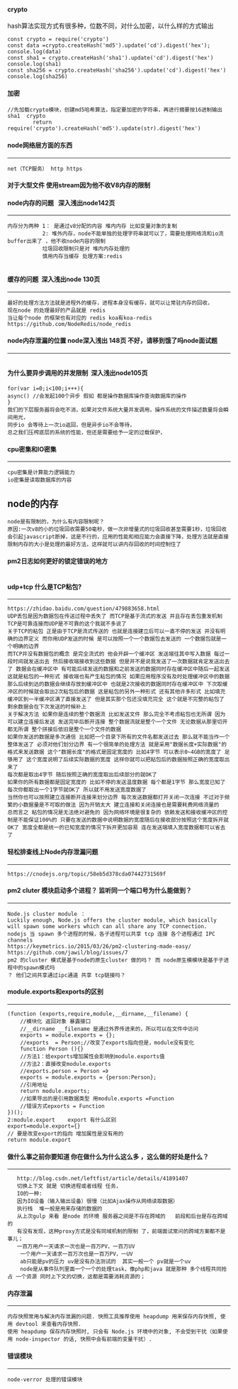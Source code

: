 ####  crypto
hash算法实现方式有很多种，位数不同，对什么加密，以什么样的方式输出
```
const crypto = require('crypto')
const data =crypto.createHash('md5').update('cd').digest('hex');
console.log(data)
const sha1 = crypto.createHash('sha1').update('cd').digest('hex')
console.log(sha1)
const sha256 = crypto.createHash('sha256').update('cd').digest('hex')
console.log(sha256)
```
#### 加密
```
//先加载crypto模块，创建md5哈希算法，指定要加密的字符串，再进行摘要按16进制输出 sha1  crypto
        return  require('crypto').createHash('md5').update(str).digest('hex')
```
#### node网络层方面的东西
----------
```
net（TCP服务） http https
```
#### 对于大型文件 使用stream因为他不收V8内存的限制
#### node内存的问题   深入浅出node142页
--------------------
```
内存分为两种 1： 是通过v8分配的内容 堆内内存 比如变量对象的复制  
           2: 堆外内存，node不能单独的处理字符串就可以了，需要处理网络流和io流 buffer出来了 ，他不收node内容的限制 
           垃圾回收限制只是对 堆内内存处理的          
           慎用内存当缓存 处理方案:redis
          
```
#### 缓存的问题  深入浅出node 130页
--------------
```
最好的处理方法方法就是进程外的缓存，进程本身没有缓存，就可以让常驻内存的回收，
现在node 的处理最好的产品就是 redis
当让每个node 的框架也有对应的 redis koa有koa-redis
https://github.com/NodeRedis/node_redis
```
#### node内存泄漏的位置  node深入浅出  148页 不好，请移到饿了吗node面试题
-------------
```

```
#### 为什么要异步调用的并发限制  深入浅出node105页 
```
for(var i=0;i<100;i+++){
async() //会发起100个异步 假如 都是操作数据库操作查询数据库的操作
}
我们的下层服务器将会吃不消，如果对文件系统大量并发调用，操作系统的文件描述数量将会瞬间用光，
同步io 会等待上一次io返回，但是异步io不会等待，
总之我们压榨底层的系统的性能，但还是需要给予一定的过载保护，
```
#### cpu密集和IO密集
--------------
```
cpu密集是计算能力逻辑能力
io密集是读取数据库的内容

```
node的内存
-------------------
```
node是有限制的，为什么有内容限制呢？
原因:一次v8的小的垃圾回收需要50毫秒，做一次非增量式的垃圾回收甚至需要1秒，垃圾回收会引起javascript断掉，这是不行的，应用的性能和相应能力会直接下降，处理方法就是直接限制内存的大小是处理的最好方法，这样就可以讲内存回收的时间控制住了
```
#### pm2日志如何更好的锁定错误的地方
```
```
#### udp+tcp 什么是TCP粘包?
--------------------------
```
https://zhidao.baidu.com/question/479883658.html
UDP丢包是因为数据包在传送过程中丢失了 而TCP是基于流式的发送 并且存在丢包重发机制 TCP是可靠连接而UDP是不可靠的这个我就不多说了
关于TCP的粘包 正是由于TCP是流式传送的 也就是连接建立后可以一直不停的发送 并没有明确的边界定义 而你用UDP发送的时候 是可以按照一个一个数据包去发送的 一个数据包就是一个明确的边界
而TCP并没有数据包的概念 是完全流式的 他会开辟一个缓冲区 发送端往其中写入数据 每过一段时间就发送出去 然后接收端接收到这些数据 但是并不是说我发送了一次数据就肯定发送出去了 数据会在缓冲区中 有可能后续发送的数据和之前发送的数据同时存在缓冲区中随后一起发送 这就是粘包的一种形式 接收端也有产生粘包的情况 如果应用程序没有及时处理缓冲区中的数据 那么后续到达的数据会继续存放到缓冲区中 也就是2次接收的数据同时存在缓冲区中 下次取缓冲区的时候就会取出2次粘包后的数据 这是粘包的另外一种形式 还有其他许多形式 比如填充缓冲区到一半缓冲区满了直接发送了 但是其实那个包还没填充完全 这个就是不完整的粘包了 剩余数据会在下次发送的时候补上
关于解决方法 如果你是连续的整个数据流 比如发送文件 那么完全不考虑粘包也无所谓 因为可以建立连接后发送 发送完毕后断开连接 整个数据流就是整个一个文件 无论数据从那里切开都无所谓 整个拼接后依旧是整个一个文件的数据
如果你发送的数据是多次通信 比如把一个目录下所有的文件名都发送过去 那么就不能当作一个整体发送了 必须对他们划分边界 有一个很简单的处理方法 就是采用"数据长度+实际数据"的格式来发送数据 这个"数据长度"的格式是固定宽度的 比如4字节 可以表示0~4GB的宽度了 足够用了 这个宽度说明了后续实际数据的宽度 这样你就可以把粘包后的数据按照正确的宽度取出来了
每次都是取出4字节 随后按照正确的宽度取出后续部分的就OK了
如果你的所有数据都是固定宽度的 比如不停的发送温度数据 每个都是1字节 那么宽度已知了 每次你都取出一个1字节就OK了 所以就不用发送宽度数据了
当然你也可以按照建立连接断开连接来划分边界 每次发送数据都打开关闭一次连接 不过对于频繁的小数据量是不可取的做法 因为开销太大 建立连接和关闭连接也是需要耗费网络流量的
总而言之 粘包的情况是无法绝对避免的 因为网络环境是很复杂的 依赖发送和接收缓冲区的控制是不能保证100%的 只要在发送的数据中说明数据的宽度随后在接收部分按照这个宽度拆开就OK了 宽度全都是统一的已知宽度的情况下拆开更加容易 连在发送端填入宽度数据都可以省去了
```
#### 轻松排查线上Node内存泄漏问题
------------------------------
```
https://cnodejs.org/topic/58eb5d378cda07442731569f
```

#### pm2 cluter 模块启动多个进程？ 监听同一个端口号为什么能做到？
-----------------
```
Node.js cluster module ：
Luckily enough, Node.js offers the cluster module, which basically will spawn some workers which can all share any TCP connection.
nodejs 当 spawn 多个进程的时候，各子进程可以共享 tcp 连接 各个进程通过 IPC channels 
https://keymetrics.io/2015/03/26/pm2-clustering-made-easy/
https://github.com/jawil/blog/issues/7
pm2 的cluster 模式是基于node的原生cluster 做的吗？ 而 node原生模模块是基于子进程中的spawn模式吗
？ 他们之间共享通过ipc通道 共享 tcp链接吗？
```

#### module.exports和exports的区别
---------------------------------
```
(function (exports,require,module,__dirname,__filename) {
    //模块化 返回对象 暴露接口
    //__dirname __filename 是通过外界传进来的，所以可以在文件中访问
    exports = module.exports = {};
    //exports  = Person;//改变了exports指向但是，module没有变化
    function Person (){}
    //方法1：给exports增加属性会影响到module.exports值
    //方法2：直接改变module.exports
    //exports.person = Person =》
    exports = module.exports = {person:Person};
    //引用地址
    return module.exports;
    //如果导出的是引用数据类型 用module.exports =Function
    //错误方式epxorts = Function
})();
2:module.export    export 有什么区别
export=module.export={}
// 要是改变export的指向 增加属性是没有用的
return module.export 

```
#### 做什么事之前你要知道 你在做什么为什么这么多 ，这么做的好处是什么？
----------------------------------------------
       http://blog.csdn.net/leftfist/article/details/41891407
       切换上下文 就是 切换进程或者线程 任务，   
       IO的一种:
       因为IO设备（输入输出设备）很慢（比如Ajax操作从网络读取数据） 
       执行栈  堆一般是用来存储的数据的
       从上次gulp 来看 是node 的环境 服务器之间是不存在跨域的   前段和后台是存在跨域的
       有没有发现，这种proxy方式是没有同域机制的限制 了，前端面试常问的跨域方案都不是事儿；
       一百万用户一天请求一次也是一百万PV，一百万UV
        一个用户一天请求一百万次也是一百万PV，一UV
        ab只能是pv的压力 uv是没有办法测试的  其实一般一个 pv就是一个uv
        node是从事件队列里面一个一个的处理task，像php和java 就是那种 多个线程共同抢占 一个资源 同时上下文的切换，这都是需要消耗资源的；
#### 内存泄漏
---------------------------
```
内存快照常用与解决内存泄漏的问题. 快照工具推荐使用 heapdump 用来保存内存快照, 使用 devtool 来查看内存快照. 
使用 heapdump 保存内存快照时, 只会有 Node.js 环境中的对象, 不会受到干扰（如果使用 node-inspector 的话, 快照中会有前端的变量干扰）.
```
#### 错误模块
-----------------------
```
node-verror 处理的错误模块
```
